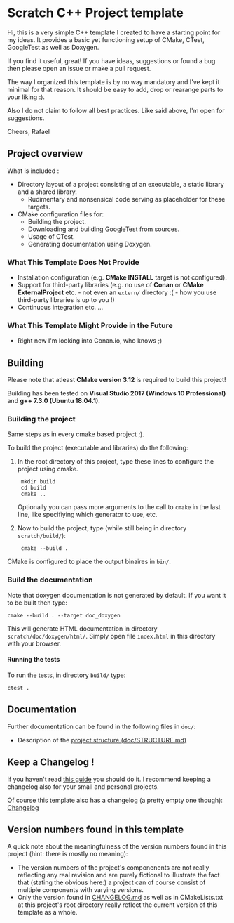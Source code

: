 # Scratch C++ Project template

Hi, this is a very simple C++ template I created to have a starting point for my ideas.
It provides a basic yet functioning setup of CMake, CTest, GoogleTest as well as Doxygen.

If you find it useful, great! If you have ideas, suggestions or found a bug then please open an
issue or make a pull request.

The way I organized this template is by no way mandatory and I've kept it minimal for that reason.
It should be easy to add, drop or rearange parts to your liking :).

Also I do not claim to follow all best practices. Like said above, I'm open for suggestions.

Cheers, Rafael

## Project overview

What is included :

* Directory layout of a project consisting of an executable, a static library and a shared library.
    * Rudimentary and nonsensical code serving as placeholder for these targets.
* CMake configuration files for:
    * Building the project.
    * Downloading and building GoogleTest from sources.
    * Usage of CTest.
    * Generating documentation using Doxygen.

### What This Template Does Not Provide

* Installation configuration (e.g. **CMake INSTALL** target is not configured).
* Support for third-party libraries (e.g. no use of **Conan** or **CMake ExternalProject** etc. - 
not even an `extern/` directory :( - how you use third-party libraries is up to you !)
* Continuous integration etc. ...

### What This Template Might Provide in the Future

* Right now I'm looking into Conan.io, who knows ;)

## Building

Please note that atleast **CMake version 3.12** is required to build this project!

Building has been tested on **Visual Studio 2017 (Windows 10 Professional)** and **g++ 7.3.0 (Ubuntu 18.04.1)**.

### Building the project

Same steps as in every cmake based project ;).

To build the project (executable and libraries) do the following:

1) In the root directory of this project, type these lines to configure the project using cmake.

        mkdir build
        cd build
        cmake ..

    Optionally you can pass more arguments to the call to `cmake` in the last line, like specifiying which generator to use, etc.

2) Now to build the project, type (while still being in directory `scratch/build/`):

        cmake --build .

CMake is configured to place the output binaires in `bin/`.

### Build the documentation

Note that doxygen documentation is not generated by default. If you want it to be built then type:

    cmake --build . --target doc_doxygen

This will generate HTML documentation in directory `scratch/doc/doxygen/html/`. Simply open file `index.html` in this directory with your browser.

#### Running the tests

To run the tests, in directory `build/` type:

    ctest .

## Documentation

Further documentation can be found in the following files in `doc/`:

*   Description of the [project structure (doc/STRUCTURE.md)](doc/STRUCTURE.md) 

## Keep a Changelog !

If you haven't read [this guide](https://keepachangelog.com/en/1.0.0/) you should do it.
I recommend keeping a changelog also for your small and personal projects. 

Of course this template also has a changelog (a pretty empty one though): [Changelog](CHANGELOG.md)

## Version numbers found in this template

A quick note about the meaningfulness of the version numbers found in this project (hint: there is mostly no meaning):

* The version numbers of the project's componenents are not really reflecting any real revision and 
are purely fictional to illustrate the fact that (stating the obvious here:) a project can of course consist of multiple components with varying versions.
* Only the version found in [CHANGELOG.md](CHANGELOG.md) as well as in CMakeLists.txt at this 
project's root directory really reflect the current version of this template as a whole.